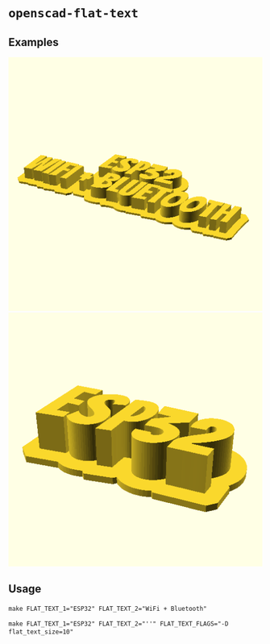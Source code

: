 # `openscad-flat-text`

## Examples

![Two lines](assets/two_lines.png)
![Single line](assets/single_line.png)

## Usage

```console
make FLAT_TEXT_1="ESP32" FLAT_TEXT_2="WiFi + Bluetooth"
```

```console
make FLAT_TEXT_1="ESP32" FLAT_TEXT_2="''" FLAT_TEXT_FLAGS="-D flat_text_size=10"
```

